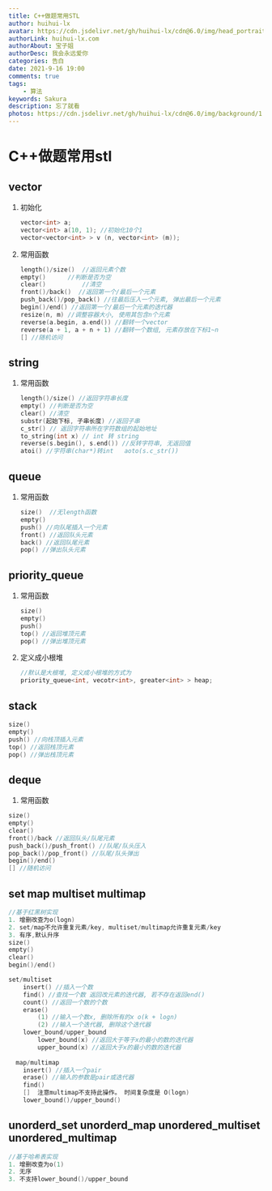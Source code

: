 ```yaml
---
title: C++做题常用STL
author: huihui-lx
avatar: https://cdn.jsdelivr.net/gh/huihui-lx/cdn@6.0/img/head_portrait/1.jpg
authorLink: huihui-lx.com
authorAbout: 宝子姐
authorDesc: 我会永远爱你
categories: 告白
date: 2021-9-16 19:00
comments: true
tags: 
    - 算法
keywords: Sakura
description: 忘了就看
photos: https://cdn.jsdelivr.net/gh/huihui-lx/cdn@6.0/img/background/1.jpg
---
```


# C++做题常用stl



## vector  
1. 初始化
	```C++
	vector<int> a;
   vector<int> a(10, 1); //初始化10个1
	vector<vector<int> > v (n, vector<int> (m));
	```
	
2. 常用函数

   ```C++
   length()/size()  //返回元素个数
   empty() 		//判断是否为空
   clear()			//清空
   front()/back()  //返回第一个/最后一个元素
   push_back()/pop_back() //往最后压入一个元素, 弹出最后一个元素
   begin()/end() //返回第一个/最后一个元素的迭代器
   resize(n, m) //调整容器大小, 使用其包含n个元素
   reverse(a.begin, a.end()) //翻转一个vector
   reverse(a + 1, a + n + 1) //翻转一个数组, 元素存放在下标1~n
   [] //随机访问
   ```
   

## string
1. 常用函数

   ```c++
   length()/size() //返回字符串长度
   empty() //判断是否为空
   clear() //清空
   substr(起始下标, 子串长度) //返回子串
   c_str() // 返回字符串所在字符数组的起始地址
   to_string(int x) // int 转 string 
   reverse(s.begin(), s.end()) //反转字符串, 无返回值
   atoi() //字符串(char*)转int   aoto(s.c_str())
   
   ```
   
## queue

1. 常用函数

   ```C++
   size()  //无length函数
   empty()
   push() //向队尾插入一个元素
   front() //返回队头元素
   back() //返回队尾元素
   pop() //弹出队头元素
   ```

## priority_queue

1. 常用函数

   ```C++
   size()
   empty()
   push()
   top() //返回堆顶元素
   pop() //弹出堆顶元素
   
   ```

2. 定义成小根堆

   ```c++
   //默认是大根堆, 定义成小根堆的方式为
   priority_queue<int, vecotr<int>, greater<int> > heap;
   ```



## stack

```C++
size()
empty()
push() //向栈顶插入元素
top() //返回栈顶元素
pop() //弹出栈顶元素
```



## deque

1. 常用函数

```c++
size()
empty()
clear()
front()/back //返回队头/队尾元素
push_back()/push_front() //队尾/队头压入
pop_back()/pop_front() //队尾/队头弹出
begin()/end()    
[] //随机访问
```

## set map multiset multimap

```C++
//基于红黑树实现 
1. 增删改查为o(logn)
2. set/map不允许重复元素/key, multiset/multimap允许重复元素/key
3. 有序,默认升序
size()
empty()
clear()
begin()/end()

set/multiset
    insert() //插入一个数
    find() //查找一个数 返回改元素的迭代器, 若不存在返回end()
    count() //返回一个数的个数 
    erase()
        (1) //输入一个数x, 删除所有的x o(k + logn)
        (2) //输入一个迭代器, 删除这个迭代器
    lower_bound/upper_bound
        lower_bound(x) //返回大于等于x的最小的数的迭代器
        upper_bound(x) //返回大于x的最小的数的迭代器
 
  map/multimap
  	insert() //插入一个pair
    erase() //输入的参数是pair或迭代器
    find() 
    []  注意multimap不支持此操作。 时间复杂度是 O(logn)
    lower_bound()/upper_bound()
```

## unorderd_set unorderd_map unordered_multiset unordered_multimap 

```C++
//基于哈希表实现
1. 增删改查为o(1)
2. 无序
3. 不支持lower_bound()/upper_bound
```
